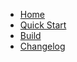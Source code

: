 <!-- docs/_sidebar.md -->

* [Home](/)
* [Quick Start](/Guide.md)
* [Build](/BUILD.md)
* [Changelog](changelog.md)